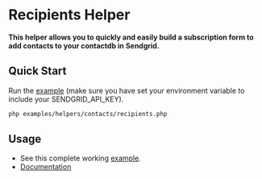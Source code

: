 # Recipients Helper

**This helper allows you to quickly and easily build a subscription form to add contacts to your contactdb in Sendgrid.**

## Quick Start

Run the [example](https://github.com/sendgrid/sendgrid-php/blob/master/examples/helpers/contacts/recipients.php) (make sure you have set your environment variable to include your SENDGRID_API_KEY).

```bash
php examples/helpers/contacts/recipients.php
```

## Usage

- See this complete working [example](https://github.com/sendgrid/sendgrid-php/blob/master/examples/helpers/contacts/recipients.php).
- [Documentation](https://sendgrid.com/docs/API_Reference/api_v3.html#contacts-api-recipients)

